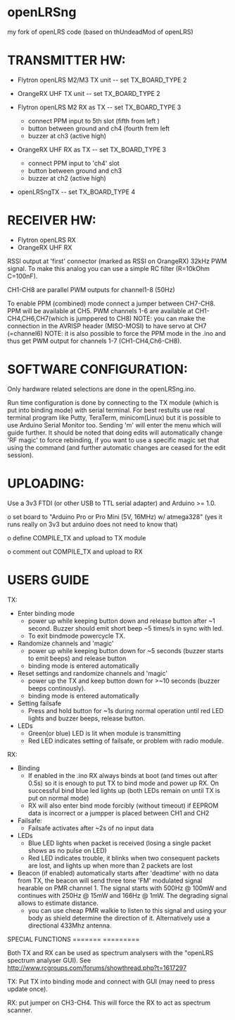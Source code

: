 openLRSng
=========

my fork of openLRS code (based on thUndeadMod of openLRS)

TRANSMITTER HW:
===============
  - Flytron openLRS M2/M3 TX unit -- set TX_BOARD_TYPE 2

  - OrangeRX UHF TX unit -- set TX_BOARD_TYPE 2
  
  - Flytron openLRS M2 RX as TX -- set TX_BOARD_TYPE 3
    - connect PPM input to 5th slot (fifth from left )
    - button between ground and ch4 (fourth frem left
    - buzzer at ch3 (active high)
    
  - OrangeRX UHF RX as TX -- set TX_BOARD_TYPE 3
    - connect PPM input to 'ch4' slot
    - button between ground and ch3
    - buzzer at ch2 (active high)

  - openLRSngTX -- set TX_BOARD_TYPE 4

RECEIVER HW:  
============
  - Flytron openLRS RX 
  - OrangeRX UHF RX
  
  RSSI output at 'first' connector (marked as RSSI on OrangeRX) 32kHz PWM signal. To make this analog you can use a simple RC filter (R=10kOhm C=100nF).
  
  CH1-CH8 are parallel PWM outputs for channel1-8 (50Hz)
  
  To enable PPM (combined) mode connect a jumper between CH7-CH8. PPM will be available at CH5. PWM channels 1-6 are available at CH1-CH4,CH6,CH7(which is jumppered to CH8)
  NOTE: you can make the connection in the AVRISP header (MISO-MOSI) to have servo at CH7 (=channel6)
  NOTE: it is also possible to force the PPM mode in the .ino and thus get PWM output for channels 1-7 (CH1-CH4,Ch6-CH8).
  
SOFTWARE CONFIGURATION:
=======================
  Only hardware related selections are done in the openLRSng.ino.

  Run time configuration is done by connecting to the TX module (which is put into binding mode) with serial terminal. For best restults use real terminal program like Putty, TeraTerm, minicom(Linux) but it is possible to use Arduino Serial Monitor too.
  Sending 'm' will enter the menu which will guide further. It should be noted that doing edits will automatically change 'RF magic' to force rebinding, if you want to use a specific magic set that using the command (and further automatic changes are ceased for the edit session). 
  
UPLOADING:
==========
Use a 3v3 FTDI (or other USB to TTL serial adapter) and Arduino >= 1.0. 

  o set board to "Arduino Pro or Pro Mini (5V, 16MHz) w/ atmega328" (yes it runs really on 3v3 but arduino does not need to know that)

  o define COMPILE_TX and upload to TX module

  o comment out COMPILE_TX and upload to RX


USERS GUIDE
===========

TX:
  - Enter binding mode
    - power up while keeping button down and release button after ~1 second.
      Buzzer should emit short beep ~5 times/s in sync with led.
    - To exit bindmode powercycle TX.
  - Randomize channels and 'magic'
    - power up while keeping button down for ~5 seconds (buzzer starts to emit beeps) and release button
    - binding mode is entered automatically
  - Reset settings and randomize channels and 'magic'
    - power up the TX and keep button down for >~10 seconds (buzzer beeps continously).
    - binding mode is entered automatically
  - Setting failsafe
    - Press and hold button for ~1s during normal operation until red LED lights and buzzer beeps, release button.
  - LEDs
    - Green(or blue) LED is lit when module is transmitting
    - Red LED indicates setting of failsafe, or problem with radio module.

RX:
  - Binding
    - If enabled in the .ino RX always binds at boot (and times out after 0.5s) so it is enough to put TX to bind mode and power up RX.
      On successful bind blue led lights up (both LEDs remain on until TX is put on normal mode)
    - RX will also enter bind mode forcibly (without timeout) if EEPROM data is incorrect or a jumpper is placed between CH1 and CH2
  - Failsafe:
    - Failsafe activates after ~2s of no input data
  - LEDs
    - Blue LED lights when packet is received (losing a single packet shows as no pulse on LED)
    - Red LED indicates trouble, it blinks when two consequent packets are lost, and lights up when more than 2 packets are lost
  - Beacon (if enabled) automatically starts after 'deadtime' with no data from TX, the beacon will send three tone 'FM' modulated signal hearable on PMR channel 1. The signal starts with 500Hz @ 100mW and continues with 250Hz @ 15mW and 166Hz @ 1mW. The degrading signal allows to estimate distance.
    - you can use cheap PMR walkie to listen to this signal and using your body as shield determine the direction of it. Alternatively use a directional 433Mhz antenna.

SPECIAL FUNCTIONS
======= =========

Both TX and RX can be used as spectrum analysers with the "openLRS spectrum analyser GUI). See http://www.rcgroups.com/forums/showthread.php?t=1617297

TX: Put TX into binding mode and connect with GUI (may need to press update once). 

RX: put jumper on CH3-CH4. This will force the RX to act as spectrum scanner.

